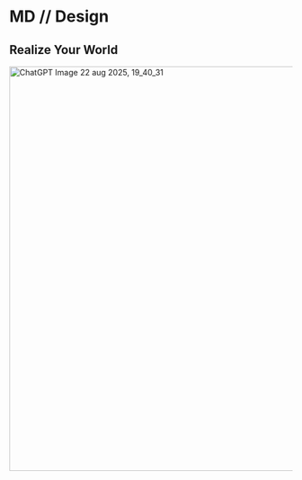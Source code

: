 # MD // Design

## Realize Your World

<img width="1080" height="720" alt="ChatGPT Image 22  aug  2025, 19_40_31" src="https://github.com/user-attachments/assets/8d753d8d-c554-44e1-b3b2-53d20b92c3fd" />
